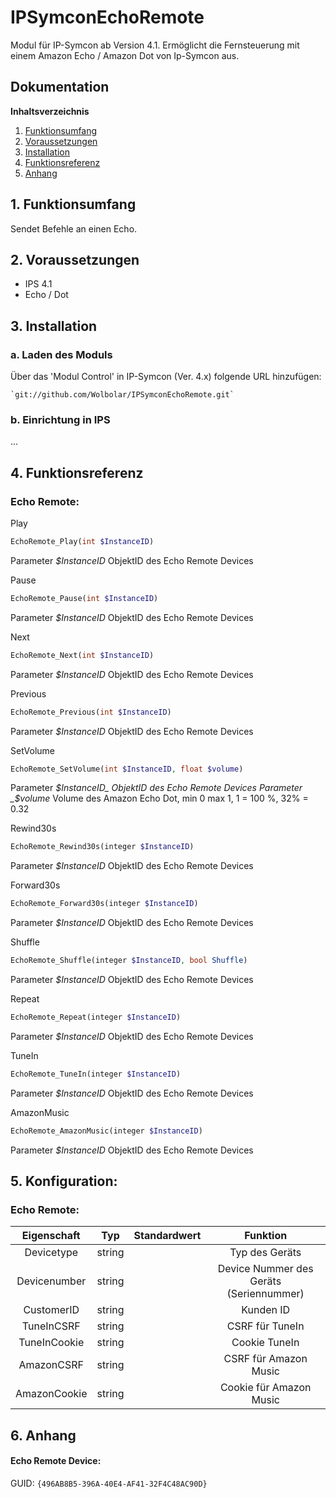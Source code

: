 # IPSymconEchoRemote

Modul für IP-Symcon ab Version 4.1. Ermöglicht die Fernsteuerung mit einem Amazon Echo / Amazon Dot von Ip-Symcon aus.



## Dokumentation

**Inhaltsverzeichnis**

1. [Funktionsumfang](#1-funktionsumfang)  
2. [Voraussetzungen](#2-voraussetzungen)  
3. [Installation](#3-installation)  
4. [Funktionsreferenz](#4-funktionsreferenz)  
5. [Anhang](#5-anhang)  

## 1. Funktionsumfang

Sendet Befehle an einen Echo.
   

## 2. Voraussetzungen

 - IPS 4.1
 - Echo / Dot

## 3. Installation

### a. Laden des Moduls

Über das 'Modul Control' in IP-Symcon (Ver. 4.x) folgende URL hinzufügen:
	
    `git://github.com/Wolbolar/IPSymconEchoRemote.git`  

### b. Einrichtung in IPS

...

## 4. Funktionsreferenz

### Echo Remote:
 
Play
```php
EchoRemote_Play(int $InstanceID)
``` 
Parameter _$InstanceID_ ObjektID des Echo Remote Devices

Pause
```php
EchoRemote_Pause(int $InstanceID)
``` 
Parameter _$InstanceID_ ObjektID des Echo Remote Devices

Next
```php
EchoRemote_Next(int $InstanceID)
``` 
Parameter _$InstanceID_ ObjektID des Echo Remote Devices

Previous
```php
EchoRemote_Previous(int $InstanceID)
``` 
Parameter _$InstanceID_ ObjektID des Echo Remote Devices

SetVolume
```php
EchoRemote_SetVolume(int $InstanceID, float $volume)
``` 
Parameter _$InstanceID_ ObjektID des Echo Remote Devices
Parameter _$volume_ Volume des Amazon Echo Dot, min 0 max 1, 1 = 100 %, 32% = 0.32

Rewind30s
```php
EchoRemote_Rewind30s(integer $InstanceID)
``` 
Parameter _$InstanceID_ ObjektID des Echo Remote Devices

Forward30s
```php
EchoRemote_Forward30s(integer $InstanceID)
``` 
Parameter _$InstanceID_ ObjektID des Echo Remote Devices

Shuffle
```php
EchoRemote_Shuffle(integer $InstanceID, bool Shuffle)
``` 
Parameter _$InstanceID_ ObjektID des Echo Remote Devices

Repeat
```php
EchoRemote_Repeat(integer $InstanceID)
``` 
Parameter _$InstanceID_ ObjektID des Echo Remote Devices  

TuneIn
```php
EchoRemote_TuneIn(integer $InstanceID)
``` 
Parameter _$InstanceID_ ObjektID des Echo Remote Devices  

AmazonMusic
```php
EchoRemote_AmazonMusic(integer $InstanceID)
``` 
Parameter _$InstanceID_ ObjektID des Echo Remote Devices  


## 5. Konfiguration:


### Echo Remote:  

| Eigenschaft     | Typ     | Standardwert | Funktion                                                              |
| :-------------: | :-----: | :----------: | :-------------------------------------------------------------------: |
| Devicetype      | string  |              | Typ des Geräts                                                        |
| Devicenumber    | string  |              | Device Nummer des Geräts (Seriennummer)                               |
| CustomerID      | string  |              | Kunden ID                                                             |
| TuneInCSRF      | string  |              | CSRF für TuneIn                                                       |
| TuneInCookie    | string  |              | Cookie TuneIn                                                         |
| AmazonCSRF      | string  |              | CSRF für Amazon Music                                                 |
| AmazonCookie    | string  |              | Cookie für Amazon Music                                               |

## 6. Anhang


#### Echo Remote Device:

GUID: `{496AB8B5-396A-40E4-AF41-32F4C48AC90D}` 


